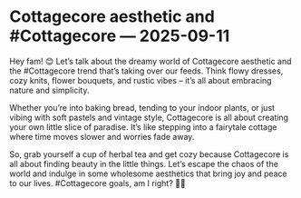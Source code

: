 # Cottagecore aesthetic and #Cottagecore — 2025-09-11

Hey fam! 😊 Let’s talk about the dreamy world of Cottagecore aesthetic and the #Cottagecore trend that’s taking over our feeds. Think flowy dresses, cozy knits, flower bouquets, and rustic vibes – it’s all about embracing nature and simplicity.

Whether you’re into baking bread, tending to your indoor plants, or just vibing with soft pastels and vintage style, Cottagecore is all about creating your own little slice of paradise. It’s like stepping into a fairytale cottage where time moves slower and worries fade away.

So, grab yourself a cup of herbal tea and get cozy because Cottagecore is all about finding beauty in the little things. Let’s escape the chaos of the world and indulge in some wholesome aesthetics that bring joy and peace to our lives. #Cottagecore goals, am I right? 🌿✨